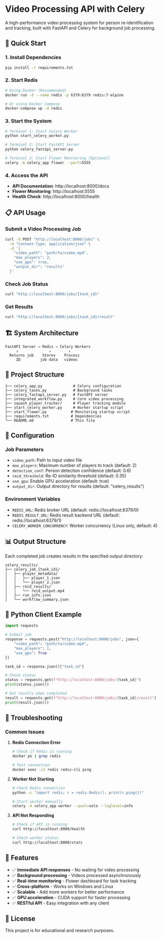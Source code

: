 # Video Processing API with Celery

A high-performance video processing system for person re-identification and tracking, built with FastAPI and Celery for background job processing.

## 🚀 Quick Start

### 1. Install Dependencies
```bash
pip install -r requirements.txt
```

### 2. Start Redis
```bash
# Using Docker (Recommended)
docker run -d --name redis -p 6379:6379 redis:7-alpine

# Or using Docker Compose
docker-compose up -d redis
```

### 3. Start the System
```bash
# Terminal 1: Start Celery Worker
python start_celery_worker.py

# Terminal 2: Start FastAPI Server
python celery_fastapi_server.py

# Terminal 3: Start Flower Monitoring (Optional)
celery -A celery_app flower --port=5555
```

### 4. Access the API
- **API Documentation**: http://localhost:8000/docs
- **Flower Monitoring**: http://localhost:5555
- **Health Check**: http://localhost:8000/health

## 📋 API Usage

### Submit a Video Processing Job
```bash
curl -X POST "http://localhost:8000/jobs" \
  -H "Content-Type: application/json" \
  -d '{
    "video_path": "path/to/video.mp4",
    "max_players": 2,
    "use_gpu": true,
    "output_dir": "results"
  }'
```

### Check Job Status
```bash
curl "http://localhost:8000/jobs/{task_id}"
```

### Get Results
```bash
curl "http://localhost:8000/jobs/{task_id}/result"
```

## 🏗️ System Architecture

```
FastAPI Server → Redis → Celery Workers
     ↓              ↓        ↓
  Returns job    Stores    Process
     ID         job data   videos
```

## 📁 Project Structure

```
├── celery_app.py              # Celery configuration
├── celery_tasks.py            # Background tasks
├── celery_fastapi_server.py   # FastAPI server
├── integrated_workflow.py     # Core video processing
├── squash_player_tracker/     # Player tracking module
├── start_celery_worker.py     # Worker startup script
├── start_flower.py           # Monitoring startup script
├── requirements.txt          # Dependencies
└── README.md                 # This file
```

## 🔧 Configuration

### Job Parameters
- `video_path`: Path to input video file
- `max_players`: Maximum number of players to track (default: 2)
- `detection_conf`: Person detection confidence (default: 0.6)
- `reid_threshold`: Re-ID similarity threshold (default: 0.35)
- `use_gpu`: Enable GPU acceleration (default: true)
- `output_dir`: Output directory for results (default: "celery_results")

### Environment Variables
- `REDIS_URL`: Redis broker URL (default: redis://localhost:6379/0)
- `REDIS_RESULT_URL`: Redis result backend URL (default: redis://localhost:6379/1)
- `CELERY_WORKER_CONCURRENCY`: Worker concurrency (Linux only, default: 4)

## 📊 Output Structure

Each completed job creates results in the specified output directory:

```
celery_results/
├── celery_job_{task_id}/
│   ├── player_metadata/
│   │   ├── player_1.json
│   │   └── player_2.json
│   ├── reid_results/
│   │   └── reid_output.mp4
│   ├── run_info.json
│   └── workflow_summary.json
```

## 🐍 Python Client Example

```python
import requests

# Submit job
response = requests.post("http://localhost:8000/jobs", json={
    "video_path": "path/to/video.mp4",
    "max_players": 2,
    "use_gpu": True
})

task_id = response.json()["task_id"]

# Check status
status = requests.get(f"http://localhost:8000/jobs/{task_id}")
print(status.json())

# Get results when completed
result = requests.get(f"http://localhost:8000/jobs/{task_id}/result")
print(result.json())
```

## 🚨 Troubleshooting

### Common Issues

1. **Redis Connection Error**
   ```bash
   # Check if Redis is running
   docker ps | grep redis
   
   # Test connection
   docker exec -it redis redis-cli ping
   ```

2. **Worker Not Starting**
   ```bash
   # Check Redis connection
   python -c "import redis; r = redis.Redis(); print(r.ping())"
   
   # Start worker manually
   celery -A celery_app worker --pool=solo --loglevel=info
   ```

3. **API Not Responding**
   ```bash
   # Check if API is running
   curl http://localhost:8000/health
   
   # Check worker status
   curl http://localhost:8000/stats
   ```

## 🎯 Features

- ✅ **Immediate API responses** - No waiting for video processing
- ✅ **Background processing** - Videos processed asynchronously
- ✅ **Real-time monitoring** - Flower dashboard for task tracking
- ✅ **Cross-platform** - Works on Windows and Linux
- ✅ **Scalable** - Add more workers for better performance
- ✅ **GPU acceleration** - CUDA support for faster processing
- ✅ **RESTful API** - Easy integration with any client

## 📝 License

This project is for educational and research purposes.